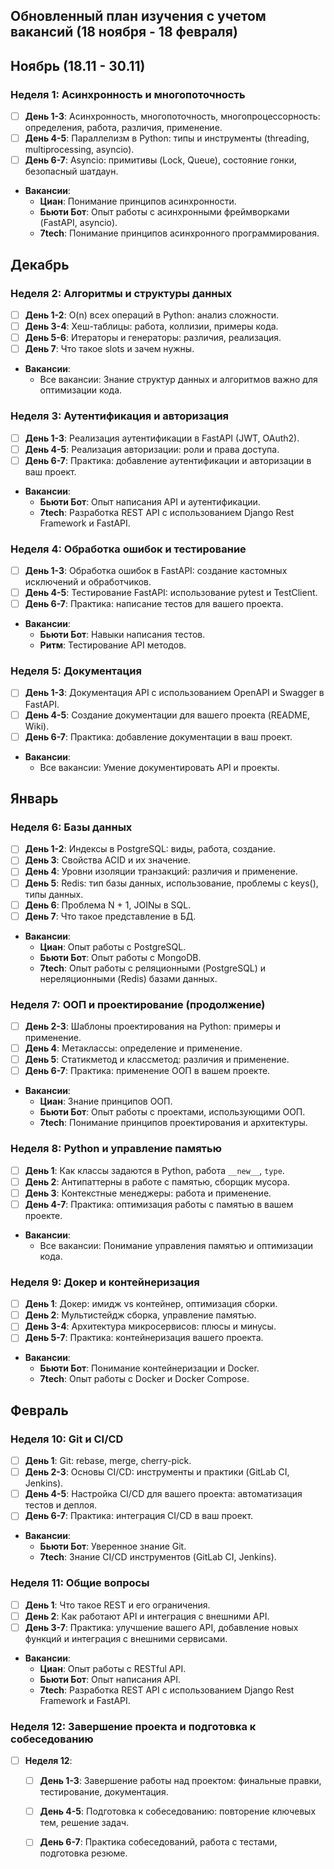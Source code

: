 ## Обновленный план изучения с учетом вакансий (18 ноября - 18 февраля)

## Ноябрь (18.11 - 30.11)
### Неделя 1: Асинхронность и многопоточность
- [ ] **День 1-3**: Асинхронность, многопоточность, многопроцессорность: определения, работа, различия, применение.
- [ ] **День 4-5**: Параллелизм в Python: типы и инструменты (threading, multiprocessing, asyncio).
- [ ] **День 6-7**: Asyncio: примитивы (Lock, Queue), состояние гонки, безопасный шатдаун.
- **Вакансии**:
  - **Циан**: Понимание принципов асинхронности.
  - **Бьюти Бот**: Опыт работы с асинхронными фреймворками (FastAPI, asyncio).
  - **7tech**: Понимание принципов асинхронного программирования.

## Декабрь
### Неделя 2: Алгоритмы и структуры данных
- [ ] **День 1-2**: O(n) всех операций в Python: анализ сложности.
- [ ] **День 3-4**: Хеш-таблицы: работа, коллизии, примеры кода.
- [ ] **День 5-6**: Итераторы и генераторы: различия, реализация.
- [ ] **День 7**: Что такое slots и зачем нужны.
- **Вакансии**:
  - Все вакансии: Знание структур данных и алгоритмов важно для оптимизации кода.

### Неделя 3: Аутентификация и авторизация
- [ ] **День 1-3**: Реализация аутентификации в FastAPI (JWT, OAuth2).
- [ ] **День 4-5**: Реализация авторизации: роли и права доступа.
- [ ] **День 6-7**: Практика: добавление аутентификации и авторизации в ваш проект.
- **Вакансии**:
  - **Бьюти Бот**: Опыт написания API и аутентификации.
  - **7tech**: Разработка REST API с использованием Django Rest Framework и FastAPI.

### Неделя 4: Обработка ошибок и тестирование
- [ ] **День 1-3**: Обработка ошибок в FastAPI: создание кастомных исключений и обработчиков.
- [ ] **День 4-5**: Тестирование FastAPI: использование pytest и TestClient.
- [ ] **День 6-7**: Практика: написание тестов для вашего проекта.
- **Вакансии**:
  - **Бьюти Бот**: Навыки написания тестов.
  - **Ритм**: Тестирование API методов.

### Неделя 5: Документация
- [ ] **День 1-3**: Документация API с использованием OpenAPI и Swagger в FastAPI.
- [ ] **День 4-5**: Создание документации для вашего проекта (README, Wiki).
- [ ] **День 6-7**: Практика: добавление документации в ваш проект.
- **Вакансии**:
  - Все вакансии: Умение документировать API и проекты.

## Январь
### Неделя 6: Базы данных
- [ ] **День 1-2**: Индексы в PostgreSQL: виды, работа, создание.
- [ ] **День 3**: Свойства ACID и их значение.
- [ ] **День 4**: Уровни изоляции транзакций: различия и применение.
- [ ] **День 5**: Redis: тип базы данных, использование, проблемы с keys(), типы данных.
- [ ] **День 6**: Проблема N + 1, JOINы в SQL.
- [ ] **День 7**: Что такое представление в БД.
- **Вакансии**:
  - **Циан**: Опыт работы с PostgreSQL.
  - **Бьюти Бот**: Опыт работы с MongoDB.
  - **7tech**: Опыт работы с реляционными (PostgreSQL) и нереляционными (Redis) базами данных.

### Неделя 7: ООП и проектирование (продолжение)
- [ ] **День 2-3**: Шаблоны проектирования на Python: примеры и применение.
- [ ] **День 4**: Метаклассы: определение и применение.
- [ ] **День 5**: Статикметод и классметод: различия и применение.
- [ ] **День 6-7**: Практика: применение ООП в вашем проекте.
- **Вакансии**:
  - **Циан**: Знание принципов ООП.
  - **Бьюти Бот**: Опыт работы с проектами, использующими ООП.
  - **7tech**: Понимание принципов проектирования и архитектуры.

### Неделя 8: Python и управление памятью
- [ ] **День 1**: Как классы задаются в Python, работа `__new__`, `type`.
- [ ] **День 2**: Антипаттерны в работе с памятью, сборщик мусора.
- [ ] **День 3**: Контекстные менеджеры: работа и применение.
- [ ] **День 4-7**: Практика: оптимизация работы с памятью в вашем проекте.
- **Вакансии**:
  - Все вакансии: Понимание управления памятью и оптимизации кода.

### Неделя 9: Докер и контейнеризация
- [ ] **День 1**: Докер: имидж vs контейнер, оптимизация сборки.
- [ ] **День 2**: Мультистейдж сборка, управление памятью.
- [ ] **День 3-4**: Архитектура микросервисов: плюсы и минусы.
- [ ] **День 5-7**: Практика: контейнеризация вашего проекта.
- **Вакансии**:
  - **Бьюти Бот**: Понимание контейнеризации и Docker.
  - **7tech**: Опыт работы с Docker и Docker Compose.

## Февраль
### Неделя 10: Git и CI/CD
- [ ] **День 1**: Git: rebase, merge, cherry-pick.
- [ ] **День 2-3**: Основы CI/CD: инструменты и практики (GitLab CI, Jenkins).
- [ ] **День 4-5**: Настройка CI/CD для вашего проекта: автоматизация тестов и деплоя.
- [ ] **День 6-7**: Практика: интеграция CI/CD в ваш проект.
- **Вакансии**:
  - **Бьюти Бот**: Уверенное знание Git.
  - **7tech**: Знание CI/CD инструментов (GitLab CI, Jenkins).

### Неделя 11: Общие вопросы
- [ ] **День 1**: Что такое REST и его ограничения.
- [ ] **День 2**: Как работают API и интеграция с внешними API.
- [ ] **День 3-7**: Практика: улучшение вашего API, добавление новых функций и интеграция с внешними сервисами.
- **Вакансии**:
  - **Циан**: Опыт работы с RESTful API.
  - **Бьюти Бот**: Опыт написания API.
  - **7tech**: Разработка REST API с использованием Django Rest Framework и FastAPI.

### Неделя 12: Завершение проекта и подготовка к собеседованию
- [ ] **Неделя 12**: 
  - [ ] **День 1-3**: Завершение работы над проектом: финальные правки, тестирование, документация.
  - [ ] **День 4-5**: Подготовка к собеседованию: повторение ключевых тем, решение задач.
  - [ ] **День 6-7**: Практика собеседований, работа с тестами, подготовка резюме.

